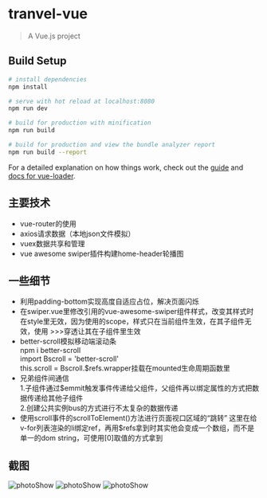 # tranvel-vue

> A Vue.js project

## Build Setup

``` bash
# install dependencies
npm install

# serve with hot reload at localhost:8080
npm run dev

# build for production with minification
npm run build

# build for production and view the bundle analyzer report
npm run build --report
```

For a detailed explanation on how things work, check out the [guide](http://vuejs-templates.github.io/webpack/) and [docs for vue-loader](http://vuejs.github.io/vue-loader).
## 主要技术
- vue-router的使用
- axios请求数据（本地json文件模拟）
- vuex数据共享和管理
- vue awesome swiper插件构建home-header轮播图

## 一些细节
- 利用padding-bottom实现高度自适应占位，解决页面闪烁
- 在swiper.vue里修改引用的vue-awesome-swiper组件样式，改变其样式时在style里无效，因为使用的scope，样式只在当前组件生效，在其子组件无效，使用 >>>穿透让其在子组件里生效
- better-scroll模拟移动端滚动条   
npm i better-scroll   
import Bscroll = 'better-scroll'  
this.scroll = Bscroll.$refs.wrapper挂载在mounted生命周期函数里     
- 兄弟组件间通信     
1.子组件通过$emmit触发事件传递给父组件，父组件再以绑定属性的方式把数据传递给其他子组件       
2.创建公共实例bus的方式进行不太复杂的数据传递
- 使用scroll事件的scrollToElement()方法进行页面视口区域的“跳转”
这里在给v-for列表渲染的li绑定ref，再用$refs拿到时其实他会变成一个数组，而不是单一的dom string，可使用[0]取值的方式拿到
## 截图
![photoShow](https://github.com/Ssunlc/todolist-vue/raw/master/pictureShow/1.png)
![photoShow](https://github.com/Ssunlc/todolist-vue/raw/master/pictureShow/2.png)
![photoShow](https://github.com/Ssunlc/todolist-vue/raw/master/pictureShow/3.png)